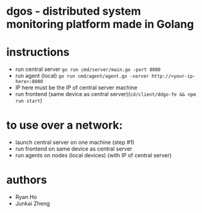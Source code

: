 # dgos - distributed system monitoring platform made in Golang

# instructions 
- run central server `go run cmd/server/main.go -port 8080`
- run agent (local) `go run cmd/agent/agent.go -server http://<your-ip-here>:8080`
-   IP here must be the IP of central server machine
- run frontend (same device as central server)(`cd/client/ddgo-fe && npm run start`)

# to use over a network:
- launch central server on one machine (step #1)
- run frontend on same device as central server
- run agents on nodes (local devices) (with IP of central server)
  
# authors
- Ryan Ho
- Junkai Zheng
